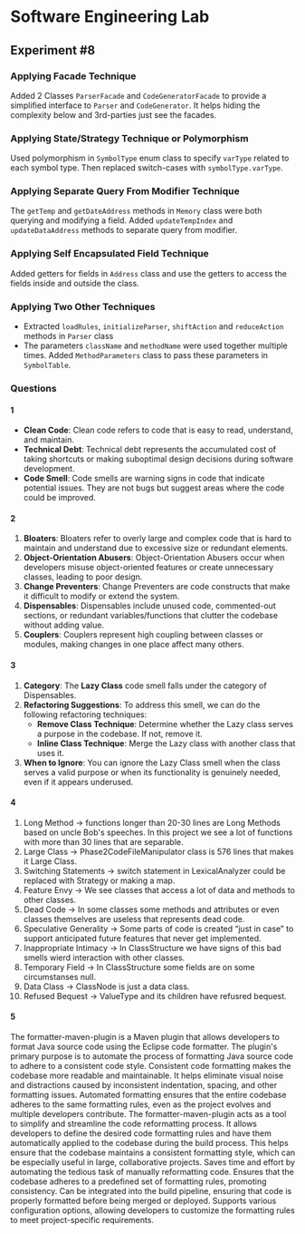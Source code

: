 # Software Engineering Lab

## Experiment #8

### Applying Facade Technique

Added 2 Classes `ParserFacade` and `CodeGeneratorFacade` to provide a simplified interface to `Parser` and `CodeGenerator`.
It helps hiding the complexity below and 3rd-parties just see the facades.

### Applying State/Strategy Technique or Polymorphism

Used polymorphism in `SymbolType` enum class to specify `varType` related to each symbol type.
Then replaced switch-cases with `symbolType.varType`.

### Applying Separate Query From Modifier Technique

The `getTemp` and `getDateAddress` methods in `Memory` class were both querying and modifying a field.
Added `updateTempIndex` and `updateDataAddress` methods to separate query from modifier.

### Applying Self Encapsulated Field Technique

Added getters for fields in `Address` class and use the getters to access the fields inside and outside the class.

### Applying Two Other Techniques

- Extracted `loadRules`, `initializeParser`, `shiftAction` and `reduceAction` methods in `Parser` class
- The parameters `className` and `methodName` were used together multiple times. Added `MethodParameters` class to pass these parameters in `SymbolTable`.

### Questions

#### 1

- **Clean Code**: Clean code refers to code that is easy to read, understand, and maintain.
- **Technical Debt**: Technical debt represents the accumulated cost of taking shortcuts or making suboptimal design decisions during software development.
- **Code Smell**: Code smells are warning signs in code that indicate potential issues. They are not bugs but suggest areas where the code could be improved.

#### 2

1. **Bloaters**: Bloaters refer to overly large and complex code that is hard to maintain and understand due to excessive size or redundant elements.
2. **Object-Orientation Abusers**: Object-Orientation Abusers occur when developers misuse object-oriented features or create unnecessary classes, leading to poor design.
3. **Change Preventers**: Change Preventers are code constructs that make it difficult to modify or extend the system.
4. **Dispensables**: Dispensables include unused code, commented-out sections, or redundant variables/functions that clutter the codebase without adding value.
5. **Couplers**: Couplers represent high coupling between classes or modules, making changes in one place affect many others.

#### 3

1. **Category**: The **Lazy Class** code smell falls under the category of Dispensables.
2. **Refactoring Suggestions**: To address this smell, we can do the following refactoring techniques:
   - **Remove Class Technique**: Determine whether the Lazy class serves a purpose in the codebase. If not, remove it.
   - **Inline Class Technique**: Merge the Lazy class with another class that uses it.
3. **When to Ignore**: You can ignore the Lazy Class smell when the class serves a valid purpose or when its functionality is genuinely needed, even if it appears underused.

#### 4  

1. Long Method -> functions longer than 20-30 lines are Long Methods based on uncle Bob's speeches. In this project we see a lot of functions with more than 30 lines that are separable.
2. Large Class -> Phase2CodeFileManipulator class is 576 lines that makes it Large Class.
3. Switching Statements -> switch statement in LexicalAnalyzer could be replaced with Strategy or making a map.
4. Feature Envy -> We see classes that access a lot of data and methods to other classes.
5. Dead Code -> In some classes some methods and attributes or even classes themselves are useless that represents dead code.
6. Speculative Generality -> Some parts of code is created “just in case” to support anticipated future features that never get implemented.
7. Inappropriate Intimacy -> In ClassStructure we have signs of this bad smells wierd interaction with other classes.
8. Temporary Field -> In ClassStructure some fields are on some circumstanses null.
9. Data Class -> ClassNode is just a data class.
10. Refused Bequest -> ValueType and its children have refusred bequest. 


#### 5

The formatter-maven-plugin is a Maven plugin that allows developers to format Java source code using the Eclipse code formatter. 
The plugin's primary purpose is to automate the process of formatting Java source code to adhere to a consistent code style.
Consistent code formatting makes the codebase more readable and maintainable. It helps eliminate visual noise and distractions caused by inconsistent indentation, spacing, and other formatting issues. Automated formatting ensures that the entire codebase adheres to the same formatting rules, even as the project evolves and multiple developers contribute.
The formatter-maven-plugin acts as a tool to simplify and streamline the code reformatting process. It allows developers to define the desired code formatting rules and have them automatically applied to the codebase during the build process. This helps ensure that the codebase maintains a consistent formatting style, which can be especially useful in large, collaborative projects.
Saves time and effort by automating the tedious task of manually reformatting code. Ensures that the codebase adheres to a predefined set of formatting rules, promoting consistency. Can be integrated into the build pipeline, ensuring that code is properly formatted before being merged or deployed. Supports various configuration options, allowing developers to customize the formatting rules to meet project-specific requirements.
